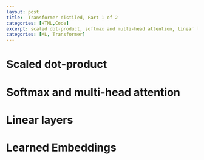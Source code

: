 ```yaml
---
layout: post
title:  Transformer distiled, Part 1 of 2
categories: [HTML,Code]
excerpt: scaled dot-product, softmax and multi-head attention, linear layers, learned embeddings
categories: [ML, Transformer]
---
```


# Scaled dot-product

# Softmax and multi-head attention

# Linear layers

# Learned Embeddings

